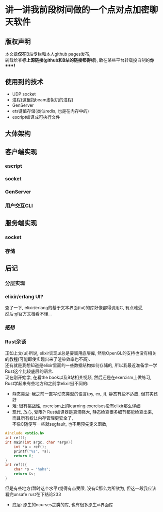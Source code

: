 # 讲一讲我前段树间做的一个点对点加密聊天软件
## 版权声明
本文章**仅在**B站专栏和本人github pages发布,  
转载给爷**标上源链接(github和B站的链接都得标)**, 敢在某些平台转载投自制的**你\*\**!**  

## 使用到的技术
- UDP socket
- 进程(这里指beam虚拟机的进程)
- GenServer
- ets键值存储(类似redis, 也是在内存中的)
- escript编译成可执行文件

## 大体架构

## 客户端实现
### escript
### socket
### GenServer
### 用户交互CLI

## 服务端实现
### socket
### 存储

## 后记
### 分层实现
### elixir/erlang UI?
查了一下, elixir/erlang的基于文本界面(tui)的库好像都得调用C, 有点难受,  
然后:gl官方文档看不懂...
### 感想
### Rust杂谈
正如上文(ui)所说, elixir实现ui总是要调用底层库, 然后OpenGL的支持也没有相关的教程(可能即使实现出来了渲染效率也不高).  
还有就是我想知道是elixir里面的一些数据结构如何存储的, 所以我最近准备学一学Rust这个比较底层的语言.  
现在刚开始学, 在看the book以及B站相关视频, 然后还是在exercism上做练习, Rust学起来有些地方和之前学elixir挺不同的:  
- 静态类型: 我之前一直写动态类型的语言(py, ex, jl), 静态有些不适应, 但其实还好
- 难: 很有挑战性, exercism上的learning exercises没有elixir那么详细
- 现代, 放心, 受限?: Rust编译器是真滴强大, 静态检查很多细节都能检查出来, 而且所有权让内存管理更安全了,  
不像C随便写一些就segfault, 也不用预先定义函数,  
```C
#include <stdio.h>
int ref();
int main(int argc, char *argv){
	int *a = ref();
	printf("%s", *a);
	return 0;
}
int ref(){
	char *s = "haha";
	return &s;
}
```
但是有些地方(暂时这个水平)觉得有点受限, 没有C那么为所欲为, 但这一段我应该看完unsafe rust在下结论233
- 底层: 原生的ncurses之类的库, 也有很多原生ui界面库
